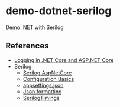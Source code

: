 # demo-dotnet-serilog
Demo .NET with Serilog



## References
- [Logging in .NET Core and ASP.NET Core](https://docs.microsoft.com/en-us/aspnet/core/fundamentals/logging/?view=aspnetcore-6.0)
- Serilog
  - [Serilog.AspNetCore](https://github.com/serilog/serilog-aspnetcore#serilogaspnetcore---)
  - [Configuration Basics](https://github.com/serilog/serilog/wiki/Configuration-Basics)
  - [appsettings.json](https://github.com/serilog/serilog-settings-configuration/)
  - [Json formatting](https://github.com/serilog/serilog-formatting-compact)
  - [SerilogTimings](https://github.com/nblumhardt/serilog-timings)
